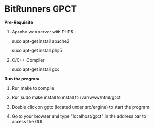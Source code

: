 BitRunners GPCT
==========

**Pre-Requisite**

1) Apache web server with PHP5

	sudo apt-get install apache2

	sudo apt-get install php5

2) C/C++ Compiler

	sudo apt-get install gcc

**Run the program**

1) Run make to compile 

2) Run sudo make install to install to /var/www/html/gpct

3) Double click on gptc (located under src/engine) to start the program

4) Go to your browser and type "localhost/gpct" in the address bar to access the GUI



